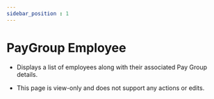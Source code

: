 ```yaml
---
sidebar_position : 1
---
```


# PayGroup Employee

  - Displays a list of employees along with their associated Pay Group details.

  - This page is view-only and does not support any actions or edits.
